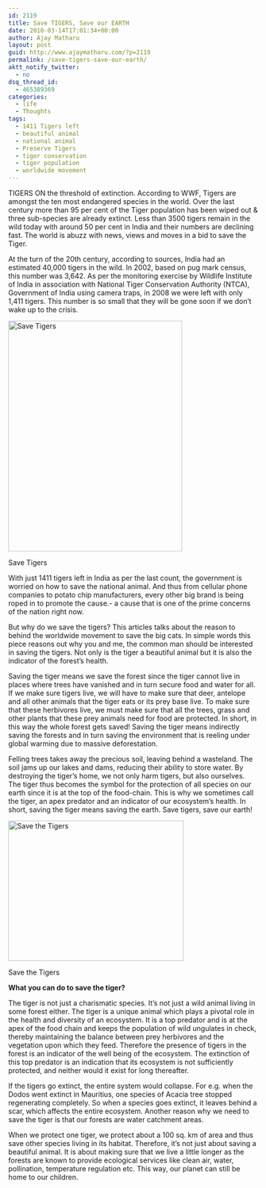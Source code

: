 ```yaml
---
id: 2119
title: Save TIGERS, Save our EARTH
date: 2010-03-14T17:01:34+00:00
author: Ajay Matharu
layout: post
guid: http://www.ajaymatharu.com/?p=2119
permalink: /save-tigers-save-our-earth/
aktt_notify_twitter:
  - no
dsq_thread_id:
  - 465389369
categories:
  - life
  - Thoughts
tags:
  - 1411 Tigers left
  - beautiful animal
  - national animal
  - Preserve Tigers
  - tiger conservation
  - tiger population
  - worldwide movement
---
```

TIGERS ON the threshold of extinction. According to WWF, Tigers are amongst the ten most endangered species in the world. Over the last century more than 95 per cent of the Tiger population has been wiped out & three sub-species are already extinct. Less than 3500 tigers remain in the wild today with around 50 per cent in India and their numbers are declining fast. The world is abuzz with news, views and moves in a bid to save the Tiger.

At the turn of the 20th century, according to sources, India had an estimated 40,000 tigers in the wild. In 2002, based on pug mark census, this number was 3,642. As per the monitoring exercise by Wildlife Institute of India in association with National Tiger Conservation Authority (NTCA), Government of India using camera traps, in 2008 we were left with only 1,411 tigers. This number is so small that they will be gone soon if we don’t wake up to the crisis.

<div style="width: 360px" class="wp-caption aligncenter">
  <img title="Save Tigers" src="http://ajaymatharu.files.wordpress.com/2010/03/save-tigers1.jpg" alt="Save Tigers" width="350" height="465" />
  
  <p class="wp-caption-text">
    Save Tigers
  </p>
</div>

With just 1411 tigers left in India as per the last count, the government is worried on how to save the national animal. And thus from cellular phone companies to potato chip manufacturers, every other big brand is being roped in to promote the cause.- a cause that is one of the prime concerns of the nation right now.

But why do we save the tigers? This articles talks about the reason to behind the worldwide movement to save the big cats. In simple words this piece reasons out why you and me, the common man should be interested in saving the tigers. Not only is the tiger a beautiful animal but it is also the indicator of the forest&#8217;s health.

Saving the tiger means we save the forest since the tiger cannot live in places where trees have vanished and in turn secure food and water for all. If we make sure tigers live, we will have to make sure that deer, antelope and all other animals that the tiger eats or its prey base live. To make sure that these herbivores live, we must make sure that all the trees, grass and other plants that these prey animals need for food are protected. In short, in this way the whole forest gets saved! Saving the tiger means indirectly saving the forests and in turn saving the environment that is reeling under global warming due to massive deforestation.

Felling trees takes away the precious soil, leaving behind a wasteland. The soil jams up our lakes and dams, reducing their ability to store water. By destroying the tiger&#8217;s home, we not only harm tigers, but also ourselves. The tiger thus becomes the symbol for the protection of all species on our earth since it is at the top of the food-chain. This is why we sometimes call the tiger, an apex predator and an indicator of our ecosystem&#8217;s health. In short, saving the tiger means saving the earth. Save tigers, save our earth!

<div style="width: 363px" class="wp-caption aligncenter">
  <img title="Save the Tigers" src="http://ajaymatharu.files.wordpress.com/2010/03/save-tigers.jpg" alt="Save the Tigers" width="353" height="283" />
  
  <p class="wp-caption-text">
    Save the Tigers
  </p>
</div>

**What you can do to save the tiger?**
  
The tiger is not just a charismatic species. It’s not just a wild animal living in some forest either. The tiger is a unique animal which plays a pivotal role in the health and diversity of an ecosystem. It is a top predator and is at the apex of the food chain and keeps the population of wild ungulates in check, thereby maintaining the balance between prey herbivores and the vegetation upon which they feed. Therefore the presence of tigers in the forest is an indicator of the well being of the ecosystem. The extinction of this top predator is an indication that its ecosystem is not sufficiently protected, and neither would it exist for long thereafter.

If the tigers go extinct, the entire system would collapse. For e.g. when the Dodos went extinct in Mauritius, one species of Acacia tree stopped regenerating completely. So when a species goes extinct, it leaves behind a scar, which affects the entire ecosystem. Another reason why we need to save the tiger is that our forests are water catchment areas.

When we protect one tiger, we protect about a 100 sq. km of area and thus save other species living in its habitat. Therefore, it’s not just about saving a beautiful animal. It is about making sure that we live a little longer as the forests are known to provide ecological services like clean air, water, pollination, temperature regulation etc. This way, our planet can still be home to our children.
